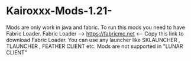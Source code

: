 # Kairoxxx-Mods-1.21-
Mods are only work in java and fabric.
To run this mods you need to have Fabric Loader.
Fabric Loader --> https://fabricmc.net <-- Copy this link to download Fabric Loader.
You can use any launcher like SKLAUNCHER , TLAUNCHER , FEATHER CLIENT etc.
Mods are not supported in "LUNAR CLIENT"
